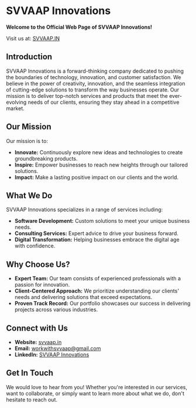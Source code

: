 # SVVAAP Innovations

**Welcome to the Official Web Page of SVVAAP Innovations!**

Visit us at: [SVVAAP.IN](http://svvaap.in)

## Introduction

SVVAAP Innovations is a forward-thinking company dedicated to pushing the boundaries of technology, innovation, and customer satisfaction. We believe in the power of creativity, innovation, and the seamless integration of cutting-edge solutions to transform the way businesses operate. Our mission is to deliver top-notch services and products that meet the ever-evolving needs of our clients, ensuring they stay ahead in a competitive market.

## Our Mission

Our mission is to:
- **Innovate:** Continuously explore new ideas and technologies to create groundbreaking products.
- **Inspire:** Empower businesses to reach new heights through our tailored solutions.
- **Impact:** Make a lasting positive impact on our clients and the world.

## What We Do

SVVAAP Innovations specializes in a range of services including:
- **Software Development:** Custom solutions to meet your unique business needs.
- **Consulting Services:** Expert advice to drive your business forward.
- **Digital Transformation:** Helping businesses embrace the digital age with confidence.

## Why Choose Us?

- **Expert Team:** Our team consists of experienced professionals with a passion for innovation.
- **Client-Centered Approach:** We prioritize understanding our clients' needs and delivering solutions that exceed expectations.
- **Proven Track Record:** Our portfolio showcases our success in delivering projects across various industries.

## Connect with Us

- **Website:** [svvaap.in](http://svvaap.in)
- **Email:** [workwithsvvaap@gmail.com](mailto:workwithsvvaap@gmail.com)
- **LinkedIn:** [SVVAAP Innovations](#)

## Get In Touch

We would love to hear from you! Whether you're interested in our services, want to collaborate, or simply want to learn more about what we do, don't hesitate to reach out.

